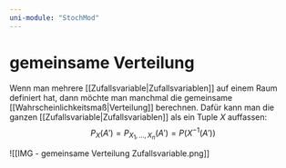 ```yaml
---
uni-module: "StochMod"
---
```


# gemeinsame Verteilung

Wenn man mehrere [[Zufallsvariable|Zufallsvariablen]] auf einem Raum definiert hat, dann möchte man manchmal die gemeinsame [[Wahrscheinlichkeitsmaß|Verteilung]] berechnen.
Dafür kann man die ganzen [[Zufallsvariable|Zufallsvariablen]] als ein Tuple $X$ auffassen:
$$P_X(A')=P_{X_1,...,X_n}(A')=P(X^{-1}(A'))$$

![[IMG - gemeinsame Verteilung Zufallsvariable.png]]
